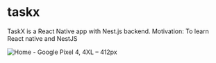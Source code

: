 # taskx
TaskX is a React Native app with Nest.js backend.
Motivation: To learn React native and NestJS

![Home - Google Pixel 4, 4XL – 412px](https://user-images.githubusercontent.com/30919360/122682046-1d265980-d219-11eb-9fb6-592ecb985c7d.png)

